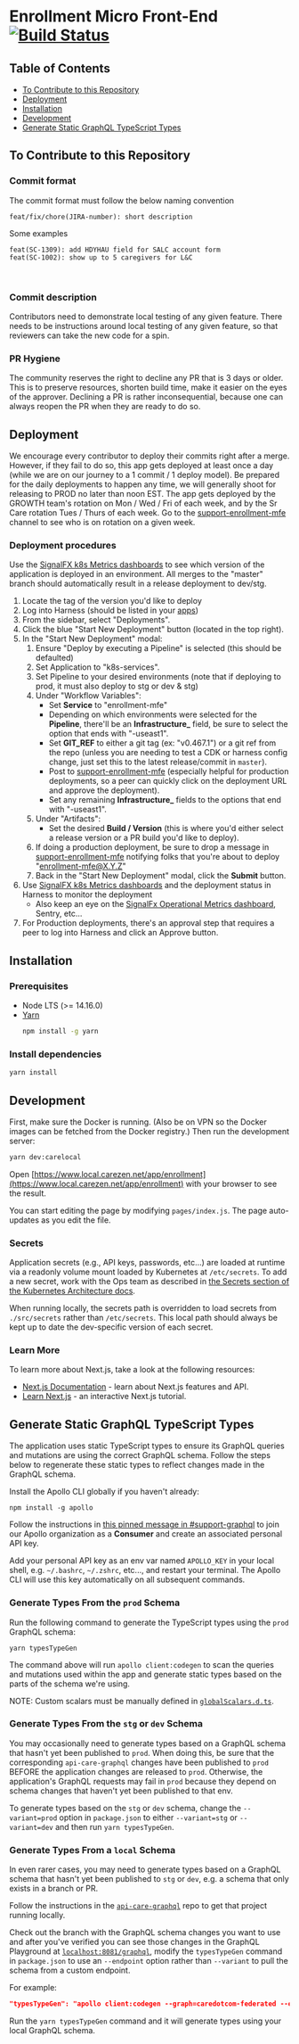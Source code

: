 # Enrollment Micro Front-End [![Build Status](https://jenkins.stg.omni.carezen.net/buildStatus/icon?job=SC%2Fenrollment-mfe%2Fmaster)](https://jenkins.stg.omni.carezen.net/job/SC/job/enrollment-mfe/job/master/)

## Table of Contents

* [To Contribute to this Repository](#to-contribute-to-this-repository)
* [Deployment](#Deployment)
* [Installation](#Installation)
* [Development](#Development)
* [Generate Static GraphQL TypeScript Types](#GraphQl)

## To Contribute to this Repository <a name="to-contribute-to-this-repository"></a>
### Commit format <a name="commit-format"></a>
The commit format must follow the below naming convention
```angular2html
feat/fix/chore(JIRA-number): short description
```
Some examples
```
feat(SC-1309): add HDYHAU field for SALC account form
feat(SC-1002): show up to 5 caregivers for L&C
```
<br>

### Commit description <a name="commit-description"></a>
Contributors need to demonstrate local testing of any given feature. There needs to be instructions around local testing of any given feature, so that reviewers can take the new code for a spin.


### PR Hygiene <a name="pr-hygiene"></a>
The community reserves the right to decline any PR that is 3 days or older. This is to preserve resources, shorten build time, make it easier on the eyes of the approver. Declining a PR is
rather inconsequential, because one can always reopen the PR when they are ready to do so.

## Deployment <a name="Deployment"></a>
We encourage every contributor to deploy their commits right after a merge. However, if they fail to do so, this app gets deployed at least once a day (while we are on our journey to a 1 commit / 1 deploy model). 
Be prepared for the daily deployments to happen any time, we will generally shoot for releasing to PROD no later than noon EST. The app gets deployed by the GROWTH team's rotation on Mon / Wed / Fri of each week, 
and by the Sr Care rotation Tues / Thurs of each week. Go to the [support-enrollment-mfe](https://caredotcom.slack.com/archives/C01AETRHZGR) channel to see who is on rotation on a given week.

### Deployment procedures <a name="deployment-procedures"></a>
Use the [SignalFX k8s Metrics dashboards](https://care.signalfx.com/#/dashboard/EZ3T5qmAgAA?groupId=EZ3L6vUAgAA&configId=EZ3T5vJAYAE&startTime=-1h&endTime=Now&density=4&variables%5B%5D=namespace%3Dkubernetes_namespace:&variables%5B%5D=k8s%20cluster%3Dkubernetes_cluster:%5B%22omni-prod-useast1%22%5D&variables%5B%5D=service%3Dcontainer_spec_name:%5B%22enrollment-mfe%22%5D) 
to see which version of the application is deployed in an environment.  All merges to the "master" branch should automatically result in a release deployment to dev/stg.
1) Locate the tag of the version you'd like to deploy
2) Log into Harness (should be listed in your [apps](https://myapplications.microsoft.com/))
3) From the sidebar, select "Deployments".
4) Click the blue "Start New Deployment" button (located in the top right).
5) In the "Start New Deployment" modal:
   1) Ensure "Deploy by executing a Pipeline" is selected (this should be defaulted)
   2) Set Application to "k8s-services".
   3) Set Pipeline to your desired environments (note that if deploying to prod, it must also deploy to stg or dev & stg)
   4) Under "Workflow Variables":
      * Set **Service** to "enrollment-mfe"
      * Depending on which environments were selected for the **Pipeline**, there'll be an **Infrastructure_<env>** field, be sure to select the option that ends with "-useast1".
      * Set **GIT_REF** to either a git tag (ex: "v0.467.1") or a git ref from the repo (unless you are needing to test a CDK or harness config change, just set this to the latest release/commit in `master`).
      * Post to [support-enrollment-mfe](https://caredotcom.slack.com/archives/C01AETRHZGR) (especially helpful for production deployments, so a peer can quickly click on the deployment URL and approve the deployment).
      * Set any remaining **Infrastructure_<env>** fields to the options that end with "-useast1".
   5) Under "Artifacts":
      * Set the desired **Build / Version** (this is where you'd either select a release version or a PR build you'd like to deploy).
   6) If doing a production deployment, be sure to drop a message in [support-enrollment-mfe](https://caredotcom.slack.com/archives/C01AETRHZGR) notifying folks that you're about to deploy "enrollment-mfe@X.Y.Z"
   7) Back in the "Start New Deployment" modal, click the **Submit** button.
6) Use [SignalFX k8s Metrics dashboards](https://care.signalfx.com/#/dashboard/EZ3T5qmAgAA?groupId=EZ3L6vUAgAA&configId=EZ3T5vJAYAE&startTime=-1h&endTime=Now&density=4&variables%5B%5D=namespace%3Dkubernetes_namespace:&variables%5B%5D=k8s%20cluster%3Dkubernetes_cluster:%5B%22omni-prod-useast1%22%5D&variables%5B%5D=service%3Dcontainer_spec_name:%5B%22enrollment-mfe%22%5D) and the deployment status in Harness to monitor the deployment
   * Also keep an eye on the [SignalFx Operational Metrics dashboard](https://care.signalfx.com/#/dashboard/EUZnIqUAcAA?variables%5B%5D=Environment%3Dsf_environment:%5B%22prod%22%5D&variables%5B%5D=Service%3Dsf_service:%5B%22enrollment-mfe%22%5D&groupId=EUZnBBRAgAA&configId=EUZnTI2AYAE&startTime=-1h&endTime=Now), Sentry, etc...
7) For Production deployments, there's an approval step that requires a peer to log into Harness and click an Approve button.




## Installation <a name="Installation"></a>

### Prerequisites <a name="Prerequisites"></a>

- Node LTS (>= 14.16.0)
- [Yarn](https://yarnpkg.com/)
  ```bash
  npm install -g yarn
  ```

### Install dependencies

```bash
yarn install
```

## Development <a name="Development"></a>

First, make sure the Docker is running. (Also be on VPN so the Docker images can be fetched from the Docker registry.)
Then run the development server:

```bash
yarn dev:carelocal
```

Open [https://www.local.carezen.net/app/enrollment](https://www.local.carezen.net/app/enrollment) with your browser to see the result.

You can start editing the page by modifying `pages/index.js`. The page auto-updates as you edit the
file.

### Secrets

Application secrets (e.g., API keys, passwords, etc...) are loaded at runtime via a readonly volume
mount loaded by Kubernetes at `/etc/secrets`. To add a new secret, work with the Ops team as
described in
[the Secrets section of the Kubernetes Architecture docs](https://carecom.atlassian.net/wiki/spaces/prodops/pages/6908655521/Kubernetes+Architecture#KubernetesArchitecture-Secrets).

When running locally, the secrets path is overridden to load secrets from `./src/secrets` rather
than `/etc/secrets`. This local path should always be kept up to date the dev-specific version of
each secret.

### Learn More

To learn more about Next.js, take a look at the following resources:

- [Next.js Documentation](https://nextjs.org/docs) - learn about Next.js features and API.
- [Learn Next.js](https://nextjs.org/learn) - an interactive Next.js tutorial.


## Generate Static GraphQL TypeScript Types <a name="GraphQl"></a>

The application uses static TypeScript types to ensure its GraphQL queries and mutations are using the correct GraphQL schema.
Follow the steps below to regenerate these static types to reflect changes made in the GraphQL schema. 

Install the Apollo CLI globally if you haven't already: 

```npm
npm install -g apollo
```

Follow the instructions in [this pinned message in #support-graphql](https://caredotcom.slack.com/archives/C012VD017M3/p1629987927000800) to join our Apollo organization as a **Consumer** and create an associated personal API key. 

Add your personal API key as an env var named `APOLLO_KEY` in your local shell, e.g. `~/.bashrc`, `~/.zshrc`, etc..., and restart your terminal.  The Apollo CLI will use this key automatically on all subsequent commands.

### Generate Types From the `prod` Schema

Run the following command to generate the TypeScript types using the `prod` GraphQL schema:

```yarn
yarn typesTypeGen
```

The command above will run `apollo client:codegen` to scan the queries and mutations used within the app and generate static types based on the parts of the schema we're using.

NOTE: Custom scalars must be manually defined in [`globalScalars.d.ts`](https://github.com/care-dot-com/core-enrollment-mfe/blob/main/globalScalars.d.ts).

### Generate Types From the `stg` or `dev` Schema

You may occasionally need to generate types based on a GraphQL schema that hasn't yet been published to `prod`.
When doing this, be sure that the corresponding `api-care-graphql` changes have been published to `prod` BEFORE the application changes are released to `prod`.
Otherwise, the application's GraphQL requests may fail in `prod` because they depend on schema changes that haven't yet been published to that env.

To generate types based on the `stg` or `dev` schema, change the `--variant=prod` option in `package.json` to either `--variant=stg` or `--variant=dev` and then run `yarn typesTypeGen`. 

### Generate Types From a `local` Schema

In even rarer cases, you may need to generate types based on a GraphQL schema that hasn't yet been published to `stg` or `dev`, e.g. a schema that only exists in a branch or PR.

Follow the instructions in the [`api-care-graphql`](https://github.com/care-dot-com/platform-api-care-graphql) repo to get that project running locally.

Check out the branch with the GraphQL schema changes you want to use and after you've verified you can see those changes in the GraphQL Playground at [`localhost:8081/graphql`](http://localhost:8081/graphql), modify the `typesTypeGen` command in `package.json` to use an `--endpoint` option rather than `--variant` to pull the schema from a custom endpoint.  

For example: 

```json
"typesTypeGen": "apollo client:codegen --graph=caredotcom-federated --endpoint=http://localhost:8081/graphql ..."
```

Run the `yarn typesTypeGen` command and it will generate types using your local GraphQL schema.
